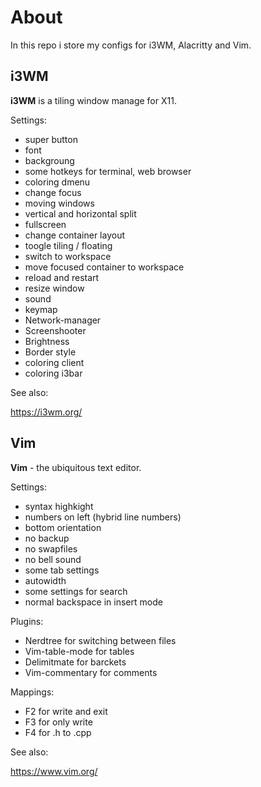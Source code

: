 # About
In this repo i store my configs for i3WM, Alacritty and Vim.

## i3WM
__i3WM__ is a tiling window manage for X11.

Settings:
   * super button
   * font
   * backgroung
   * some hotkeys for terminal, web browser
   * coloring dmenu
   * change focus
   * moving windows
   * vertical and horizontal split
   * fullscreen
   * change container layout
   * toogle tiling / floating
   * switch to workspace
   * move focused container to workspace
   * reload and restart
   * resize window
   * sound
   * keymap
   * Network-manager
   * Screenshooter
   * Brightness
   * Border style
   * coloring client
   * coloring i3bar

See also:

https://i3wm.org/

## Vim
__Vim__ - the ubiquitous text editor.

Settings: 
   * syntax highkight
   * numbers on left (hybrid line numbers)
   * bottom orientation
   * no backup
   * no swapfiles
   * no bell sound
   * some tab settings
   * autowidth
   * some settings for search
   * normal backspace in insert mode

Plugins:
   * Nerdtree for switching between files
   * Vim-table-mode for tables
   * Delimitmate for barckets
   * Vim-commentary for comments

Mappings:
   * F2 for write and exit
   * F3 for only write 
   * F4 for .h to .cpp

See also:

https://www.vim.org/
